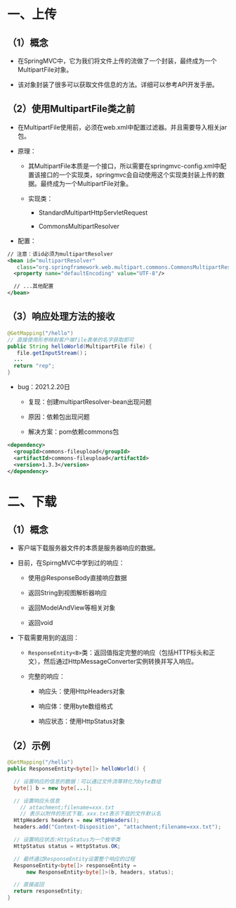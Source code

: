 # 一、上传

## （1）概念

- 在SpringMVC中，它为我们将文件上传的流做了一个封装，最终成为一个MultipartFile对象。

- 该对象封装了很多可以获取文件信息的方法。详细可以参考API开发手册。


## （2）使用MultipartFile类之前

- 在MultipartFile使用前，必须在web.xml中配置过滤器。并且需要导入相关jar包。

- 原理：

    - 其MultipartFile本质是一个接口，所以需要在springmvc-config.xml中配置该接口的一个实现类，springmvc会自动使用这个实现类封装上传的数据。最终成为一个MultipartFile对象。

    - 实现类：

        - StandardMultipartHttpServletRequest

        - CommonsMultipartResolver

- 配置：


```xml
// 注意：该id必须为multipartResolver
<bean id="multipartResolver" 
   class="org.springframework.web.multipart.commons.CommonsMultipartResolver">
  <property name="defaultEncoding" value="UTF-8"/>

  // ...其他配置
</bean>
```
## （3）响应处理方法的接收
```java
@GetMapping("/hello")
// 直接使用形参映射客户端file表单的名字获取即可
public String helloWorld(MultipartFile file) {
   file.getInputStream()；
  ...
  return "rep";
}
```

- 
    bug：2021.2.20日

    - 复现：创建multipartResolver-bean出现问题

    - 原因：依赖包出现问题

    - 解决方案：pom依赖commons包


```xml
<dependency>
  <groupId>commons-fileupload</groupId>
  <artifactId>commons-fileupload</artifactId>
  <version>1.3.3</version>
</dependency>
```


# 二、下载

## （1）概念

- 客户端下载服务器文件的本质是服务器响应的数据。

- 目前，在SpirngMVC中学到过的响应：

    - 使用@ResponseBody直接响应数据

    - 返回String到视图解析器响应

    - 返回ModelAndView等相关对象

    - 返回void

- 下载需要用到的返回：

    - ``ResponseEntity<B>``类：返回值指定完整的响应（包括HTTP标头和正文），然后通过HttpMessageConverter实例转换并写入响应。
    - 完整的响应：

        - 响应头：使用HttpHeaders对象

        - 响应体：使用byte数组格式

        - 响应状态：使用HttpStatus对象


## （2）示例
```java
@GetMapping("/hello")
public ResponseEntity<byte[]> helloWorld() {

  // 设置响应的信息的数据：可以通过文件流等转化为byte数组
  byte[] b = new byte[...];

  // 设置响应头信息
    // attachment;filename=xxx.txt
    // 表示以附件的形式下载，xxx.txt表示下载的文件默认名
  HttpHeaders headers = new HttpHeaders();
  headers.add("Context-Disposition", "attachment;filename=xxx.txt");

  // 设置响应状态:HttpStatus为一个枚举类
  HttpStatus status = HttpStatus.OK;

  // 最终通过ResponseEntity设置整个响应的过程
  ResponseEntity<byte[]> responseEntity =
      new ResponseEntity<byte[]>(b, headers, status);

  // 直接返回
  return responseEntity;
}
```






